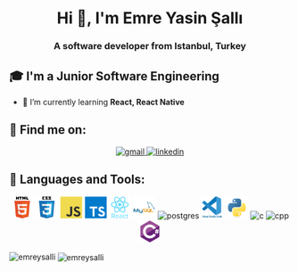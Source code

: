 <h1 align="center">Hi 👋, I'm Emre Yasin Şallı</h1>
<h3 align="center">A software developer from Istanbul, Turkey</h3>

## 🎓 I'm a Junior Software Engineering


 - 🌱 I’m currently learning **React, React Native**
 
## :email: Find me on:
<p align="center">
<a href="mailto:emreysalli@gmail.com" target="_blank">
  <img src="https://upload.wikimedia.org/wikipedia/commons/7/7e/Gmail_icon_%282020%29.svg" alt="gmail" width="40" height="40"/> 
</a> 
<a href="https://linkedin.com/in/emreysalli" target="_blank"><img  src="https://raw.githubusercontent.com/rahuldkjain/github-profile-readme-generator/master/src/images/icons/Social/linked-in-alt.svg" alt="linkedin" height="40" width="40" /></a>
</p>

## 🧰 Languages and Tools:
<p align="center">
<img src="https://raw.githubusercontent.com/devicons/devicon/master/icons/html5/html5-original-wordmark.svg" alt="html5" width="40" height="40"/> 
<img src="https://raw.githubusercontent.com/devicons/devicon/master/icons/css3/css3-original-wordmark.svg" alt="css" width="40" height="40"/> 
<img src="https://raw.githubusercontent.com/devicons/devicon/master/icons/javascript/javascript-original.svg" alt="javascript" width="40" height="40"/> 
<img src="https://raw.githubusercontent.com/devicons/devicon/master/icons/typescript/typescript-original.svg" alt="typescript" width="40" height="40"/> 
<img src="https://raw.githubusercontent.com/devicons/devicon/master/icons/react/react-original-wordmark.svg" alt="react" width="40" height="40"/> 
<img src="https://raw.githubusercontent.com/devicons/devicon/master/icons/mysql/mysql-original-wordmark.svg" alt="mysql" width="40" height="40"/> 
<img src="https://raw.githubusercontent.com/rahuldkjain/github-profile-readme-generator/master/src/images/icons/Database/postgresql.svg" alt="postgres" width="40" height="40"/> 
<img src="https://raw.githubusercontent.com/devicons/devicon/master/icons/vscode/vscode-original-wordmark.svg" alt="vscode" width="40" height="40"/>  
<img src="https://raw.githubusercontent.com/devicons/devicon/master/icons/python/python-original.svg" alt="python" width="40" height="40"/> 
<img src="https://raw.githubusercontent.com/rahuldkjain/github-profile-readme-generator/master/src/images/icons/ProgrammingLanguages/c.svg" alt="c" width="40" height="40"/> 
<img src="https://raw.githubusercontent.com/rahuldkjain/github-profile-readme-generator/master/src/images/icons/ProgrammingLanguages/cpp.svg" alt="cpp" width="40" height="40"/> 
<img src="https://github.com/devicons/devicon/blob/master/icons/csharp/csharp-original.svg" alt="csharp" width="40" height="40"/> 
</p>

<p><img align="left" src="https://github-readme-stats.vercel.app/api/top-langs/?username=emreysalli&theme=radical&show_icons=true&locale=en&layout=compact&exclude_repo=dotfiles,PasswordManager" alt="emreysalli" /></p>

<p>&nbsp;<img align="center" src="https://github-readme-stats.vercel.app/api?username=emreysalli&show_icons=true&theme=radical&include_all_commits=false&hide=stars&locale=en" alt="emreysalli" /></p>
